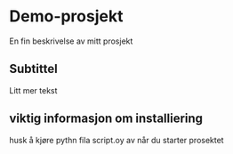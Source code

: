 # Demo-prosjekt 

En fin beskrivelse av mitt prosjekt


## Subtittel

Litt mer tekst

## viktig informasjon om installiering 

husk å kjøre pythn fila script.oy av når du starter prosektet

